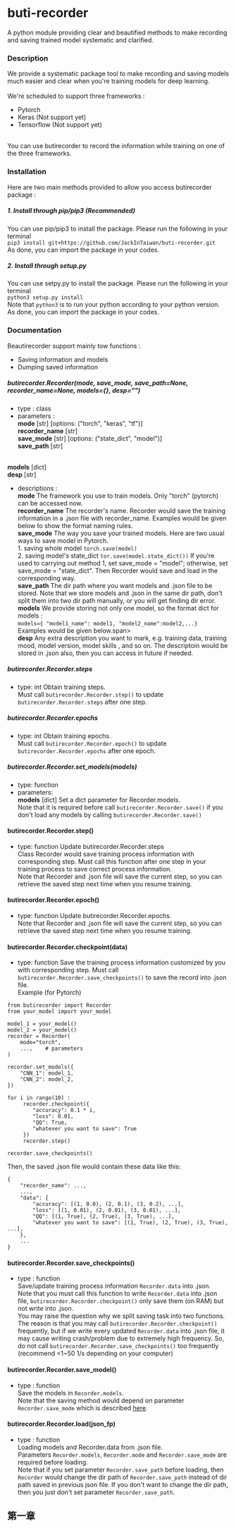 # buti-recorder
A python module providing clear and beautified methods to make recording and saving trained model systematic and clarified.



### Description
We provide a systematic package tool to make recording and saving models much easier and clear when you're 
training models for deep learning.
<br><br>We're scheduled to support three frameworks :
* Pytorch
* Keras (Not support yet)
* Tensorflow (Not support yet)

<br>You can use butirecorder to record the information while training on one of the three frameworks.



### Installation
Here are two main methods provided to allow you access butirecorder 
package :

##### 1. Install through pip/pip3 (Recommended)
You can use pip/pip3 to install the package. Please run the following in your terminal
<br>`pip3 install git+https://github.com/JackInTaiwan/buti-recorder.git`
<br>As done, you can import the package in your codes.

##### 2. Install through setup.py
You can use setpy.py to install the package. Please run the following in your terminal
<br>`python3 setup.py install`
<br>Note that `python3` is to run your python according to your python version.
<br>As done, you can import the package in your codes.



### Documentation
Beautirecorder support mainly tow functions :
* Saving information and models
* Dumping saved information

##### *butirecorder.Recorder(mode, save_mode, save_path=None, recorder_name=None, models={}, desp="")*
* type : class
* parameters :
<br>**mode** [str] [options: ("torch", "keras", "tf")]
<br>**recorder_name** [str]
<br>**save_mode** [str] [options: ("state_dict", "model")]
<br>**save_path** [str]

<br>**models** [dict]
<br>**desp** [str]
* descriptions :
<br>**mode** The framework you use to train models. Only "torch" (pytorch) can be accessed now.
<br>**recorder_name** The recorder's name. Recorder would save the training information in a .json file with recorder_name.
Examples would be given below to show the format naming rules.
<br>**save_mode** The way you save your trained models. Here are two usual ways to save model in Pytorch.
<br>1. saving whole model `torch.save(model)`
<br>2. saving model's state_dict `tor.save(model.state_dict())`
If you're used to carrying out method 1, set save_mode = "model"; otherwise, set save_mode = "state_dict". Then Recorder would
save and load in the corresponding way.
<br>**save_path** The dir path where you want models and .json file to be stored. Note that we store models and .json in
the same dir path, don't split them into two dir path manually, or you will get finding dir error. 
<br>**models** We provide storing not only one model, so the format dict for models :
<br>```models={
"model1_name": model1, "model2_name":model2,...}```
<br>Examples would be given below.span>
<br>**desp** Any extra description you want to mark, e.g. training data, training mood, model version, model skills , and so on.
The descriptoin would be stored in .json also, then you can access in future if needed.


##### *butirecorder.Recorder.steps*
* type: int
Obtain training steps.
<br>Must call `butirecorder.Recorder.step()` to update `butirecorder.Recorder.steps` after one step.


##### *butirecorder.Recorder.epochs*
* type: int
Obtain training epochs.
<br>Must call `butirecorder.Recorder.epoch()` to update `butirecorder.Recorder.epochs` after one epoch.
 

##### *butirecorder.Recorder.set_models(models)*
* type: function
* parameters: 
<br>**models** [dict]
Set a dict parameter for Recorder.models.
<br>Note that it is required before call `butirecorder.Recorder.save()` if you don't load any models
by calling `butirecorder.Recorder.save()`


#### butirecorder.Recorder.step()
* type: function
Update butirecorder.Recorder.steps
<br>Class Recorder would save training process information with corresponding step. Must call this function after one step in
your training process to save correct process information.
<br> Note that Recorder and .json file will save the current step, so you can retrieve the saved step next time when you
resume training.


#### butirecorder.Recorder.epoch()
* type: function
Update butirecorder.Recorder.epochs.
<br> Note that Recorder and .json file will save the current step, so you can retrieve the saved step next time when you
resume training.


#### butirecorder.Recorder.checkpoint(data)
* type: function
Save the training process information customized by you with corresponding step.
Must call `butirecorder.Recorder.save_checkpoints()` to save the record into .json file.
<br>Example (for Pytorch)
<pre><code>from butirecorder import Recorder
from your_model import your_model

model_1 = your_model()
model_2 = your_model()
recorder = Recorder(
    mode="torch",
    ...,    # parameters
)

recorder.set_models({
    "CNN_1": model_1, 
    "CNN_2": model_2,   
})
 
for i in range(10) :
     recorder.checkpoint({
        "accuracy": 0.1 * i,
        "loss": 0.01,
        "QQ": True,
        "whatever you want to save": True
     })
     recorder.step()

recorder.save_checkpoints()
</code></pre>

Then, the saved .json file would contain these data like this:
<pre><code>{
    "recorder_name": ...,
    ...,
    "data": {
        "accuracy": [(1, 0.0), (2, 0.1), (3, 0.2), ...],
        "loss": [(1, 0.01), (2, 0.01), (3, 0.01), ...],
        "QQ": [(1, True), (2, True), (3, True), ...],
        "whatever you want to save": [(1, True), (2, True), (3, True), ...],
    },
    ...
}
</code></pre>
 
 
#### butirecorder.Recorder.save_checkpoints()
* type : function
<br>Save/update training process information `Recorder.data` into .json.
<br>Note that you must call this function to write `Recorder.data` into .json file, `butirecorder.Recorder.checkpoint()`
only save them (on RAM) but not write into .json.
<br>You may raise the question why we split saving task into two functions. The reason is that you may call `butirecorder.Recorder.checkpoint()`
frequently, but if we write every updated `Recorder.data` into .json file, it may cause writing crash/problem due to extremely high frequency.
So, do not call `butirecorder.Recorder.save_checkpoints()` too frequently (recommend <1~50 1/s depending on your computer)


#### butirecorder.Recorder.save_model()
* type : function
<br>Save the models in `Recorder.models`.
<br>Note that the saving method would depend on parameter `Recorder.save_mode` which is described [here](#jump).

#### butirecorder.Recorder.load(json_fp)
* type : function
<br> Loading models and Recorder.data from .json file.
<br> Parameters `Recorder.models`, `Recorder.mode` and `Recorder.save_mode` are required before loading.
<br> Note that if you set parameter `Recorder.save_path` before loading, then `Recorder` would change the dir path of `Recorder.save_path`
instead of dir path saved in previous json file. If you don't want to change the dir path, then you just don't set parameter
`Recorder.save_path`.


<h2 id="jump">第一章</h2>